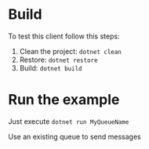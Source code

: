 # Build

To test this client follow this steps:

1. Clean the project: `dotnet clean`
2. Restore: `dotnet restore`
3. Build: `dotnet build`

# Run the example

Just execute `dotnet run MyQueueName`

Use an existing queue to send messages
